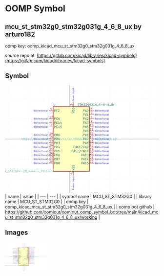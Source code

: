 # OOMP Symbol  
## mcu_st_stm32g0_stm32g031g_4_6_8_ux  by arturo182  
  
oomp key: oomp_kicad_mcu_st_stm32g0_stm32g031g_4_6_8_ux  
  
source repo at: [https://gitlab.com/kicad/libraries/kicad-symbols](https://gitlab.com/kicad/libraries/kicad-symbols)  
## Symbol  
  
[![working.png](working_600.png)](working.png)  
| name | value | 
| --- | --- | 
| symbol name | MCU_ST_STM32G0 | 
| library name | MCU_ST_STM32G0 | 
| oomp key | oomp_kicad_mcu_st_stm32g0_stm32g031g_4_6_8_ux | 
| oomp bot github | https://github.com/oomlout/oomlout_oomp_symbol_bot/tree/main/kicad_mcu_st_stm32g0_stm32g031g_4_6_8_ux/working | 
## Images  
  
[![working.png](working_140.png)](working.png)  
